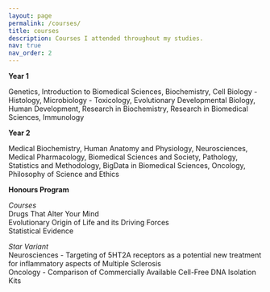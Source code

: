 ```yaml
---
layout: page
permalink: /courses/
title: courses
description: Courses I attended throughout my studies.
nav: true
nav_order: 2
---
```


**Year 1** 

Genetics, Introduction to Biomedical Sciences, Biochemistry, Cell Biology - Histology, Microbiology - Toxicology, Evolutionary Developmental Biology, Human Development, Research in Biochemistry, Research in Biomedical Sciences, Immunology

**Year 2**

Medical Biochemistry, Human Anatomy and Physiology, Neurosciences, Medical Pharmacology, Biomedical Sciences and Society, Pathology, Statistics and Methodology, BigData in Biomedical Sciences, Oncology, Philosophy of Science and Ethics 



**Honours Program**

*Courses*\
Drugs That Alter Your Mind\
Evolutionary Origin of Life and its Driving Forces\
Statistical Evidence

*Star Variant*\
Neurosciences - Targeting of 5HT2A receptors as a potential new treatment for inflammatory aspects of Multiple Sclerosis\
Oncology - Comparison of Commercially Available Cell-Free DNA Isolation Kits

